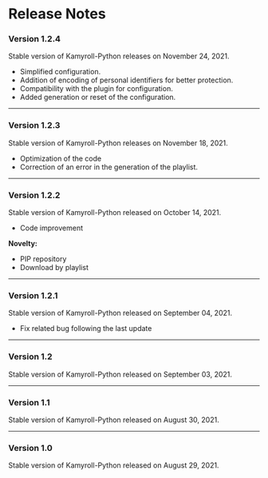 # Release Notes

### Version 1.2.4
Stable version of Kamyroll-Python releases on November 24, 2021.
-	Simplified configuration.
-	Addition of encoding of personal identifiers for better protection.
-	Compatibility with the plugin for configuration.
-	Added generation or reset of the configuration.

-----------------

### Version 1.2.3
Stable version of Kamyroll-Python releases on November 18, 2021.
-	Optimization of the code
-	Correction of an error in the generation of the playlist.

-----------------

### Version 1.2.2
Stable version of Kamyroll-Python released on October 14, 2021.
- Code improvement

**Novelty:**
-	PIP repository
-	Download by playlist

-----------------

### Version 1.2.1
Stable version of Kamyroll-Python released on September 04, 2021.
-	Fix related bug following the last update

-----------------

### Version 1.2
Stable version of Kamyroll-Python released on September 03, 2021.

-----------------

### Version 1.1
Stable version of Kamyroll-Python released on August 30, 2021.

-----------------

### Version 1.0 ###
Stable version of Kamyroll-Python released on August 29, 2021.
